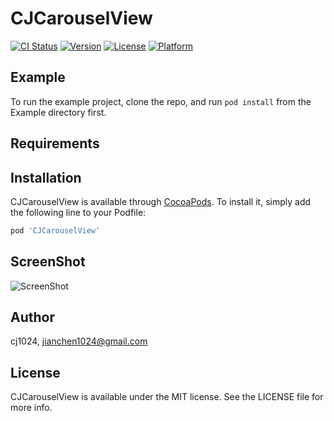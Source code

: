 # CJCarouselView

[![CI Status](https://img.shields.io/travis/cj1024/CJCarouselView.svg?style=flat)](https://travis-ci.org/cj1024/CJCarouselView)
[![Version](https://img.shields.io/cocoapods/v/CJCarouselView.svg?style=flat)](https://cocoapods.org/pods/CJCarouselView)
[![License](https://img.shields.io/cocoapods/l/CJCarouselView.svg?style=flat)](https://cocoapods.org/pods/CJCarouselView)
[![Platform](https://img.shields.io/cocoapods/p/CJCarouselView.svg?style=flat)](https://cocoapods.org/pods/CJCarouselView)

## Example

To run the example project, clone the repo, and run `pod install` from the Example directory first.

## Requirements

## Installation

CJCarouselView is available through [CocoaPods](https://cocoapods.org). To install
it, simply add the following line to your Podfile:

```ruby
pod 'CJCarouselView'
```

## ScreenShot

![ScreenShot](https://i.postimg.cc/XqTx1vkr/2020-12-04-1-17-26.gif)

## Author

cj1024, jianchen1024@gmail.com

## License

CJCarouselView is available under the MIT license. See the LICENSE file for more info.
